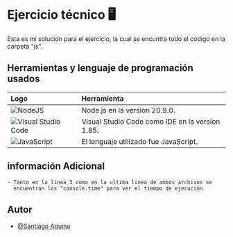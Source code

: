 
# Ejercicio técnico 🖥️
Esta es mi solución para el ejercicio, la cual se encuntra todo el codigo en la carpeta "js".
## Herramientas y lenguaje de programación usados

| Logo | Herramienta   |       
| :-------- | :------- |
| ![NodeJS](https://img.shields.io/badge/node.js-6DA55F?style=for-the-badge&logo=node.js&logoColor=white) | Node.js en la version 20.9.0. |
|![Visual Studio Code](https://img.shields.io/badge/Visual%20Studio%20Code-0078d7.svg?style=for-the-badge&logo=visual-studio-code&logoColor=white)| Visual Studio Code como IDE en la version 1.85.
| ![JavaScript](https://img.shields.io/badge/javascript-%23323330.svg?style=for-the-badge&logo=javascript&logoColor=%23F7DF1E)| El lenguaje utilizado fue JavaScript.

## información Adicional

```
- Tanto en la linea 3 como en la ultima linea de ambos archivos se
  encuentran los "console.time" para ver el tiempo de ejecución
```
## Autor

- [@Santiago Aquino](https://github.com/Santiago-Aquino)
